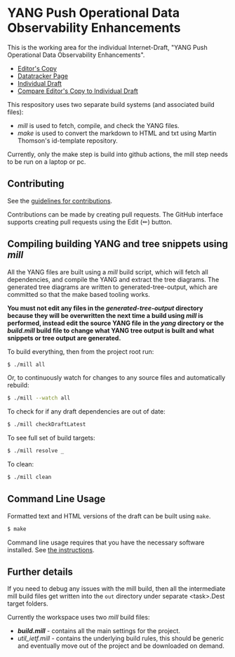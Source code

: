 # YANG Push Operational Data Observability Enhancements

This is the working area for the individual Internet-Draft, "YANG Push Operational Data Observability Enhancements".

* [Editor's Copy](https://rgwilton.github.io/draft-yp-observability/#go.draft-wilton-netconf-yp-observability.html)
* [Datatracker Page](https://datatracker.ietf.org/doc/draft-wilton-netconf-yp-observability)
* [Individual Draft](https://datatracker.ietf.org/doc/html/draft-wilton-netconf-yp-observability)
* [Compare Editor's Copy to Individual Draft](https://rgwilton.github.io/draft-yp-observability/#go.draft-wilton-netconf-yp-observability.diff)

This respository uses two separate build systems (and associated build files):
 - *mill* is used to fetch, compile, and check the YANG files.
 - *make* is used to convert the markdown to HTML and txt using Martin Thomson's id-template repository.

Currently, only the make step is build into github actions, the mill step needs to be run on a laptop or pc.

## Contributing

See the
[guidelines for contributions](https://github.com/rgwilton/draft-yp-observability/blob/main/CONTRIBUTING.md).

Contributions can be made by creating pull requests.
The GitHub interface supports creating pull requests using the Edit (✏) button.


## Compiling building YANG and tree snippets using *mill*

All the YANG files are built using a *mill* build script, which will fetch all dependencies, and compile the YANG and extract the tree diagrams.  The generated tree diagrams are written to generated-tree-output, which are committed so that the make based tooling works.

**You must not edit any files in the *generated-tree-output* directory because they will be overwritten the next time a build using *mill* is performed, instead edit the source YANG file in the *yang* directory or the *build.mill* build file to change what YANG tree output is built and what snippets or tree output are generated.**

To build everything, then from the project root run:

```sh
$ ./mill all
```

Or, to continuously watch for changes to any source files and automatically rebuild:

```sh
$ ./mill --watch all
```

To check for if any draft dependencies are out of date:

```sh
$ ./mill checkDraftLatest
```

To see full set of build targets:

```sh
$ ./mill resolve _
```

To clean:

```sh
$ ./mill clean
```

## Command Line Usage

Formatted text and HTML versions of the draft can be built using `make`.

```sh
$ make
```

Command line usage requires that you have the necessary software installed.  See
[the instructions](https://github.com/martinthomson/i-d-template/blob/main/doc/SETUP.md).

## Further details

If you need to debug any issues with the mill build, then all the intermediate mill build files get written into the ```out``` directory under separate \<task\>.Dest target folders.

Currently the workspace uses two *mill* build files:

- ***build.mill*** - contains all the main settings for the project.
- *util_ietf.mill* - contains the underlying build rules, this should be generic and eventually move out of the project and be downloaded on demand.